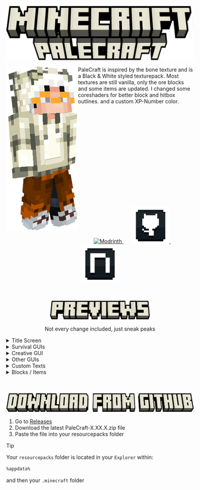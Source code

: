 ![Banner](display/banner.png)

<img src="display/skin_render.png" width="193" height="440" align="left">
PaleCraft is inspired by the bone texture and is a
Black & White styled texturepack. Most textures are
still vanilla, only the ore blocks and some items
are updated. I changed some coreshaders for better
block and hitbox outlines. and a custom XP-Number
color.

<br>
<br>
<br>
<br>
<br>
<br>
<br>
<br>
<br>
<br>
<br>
<br>
<br>
<br>
<br>
<br>
<br>
<div align="center">
    <a href="https://modrinth.com/resourcepack/palecraft">
        <img src="https://i.imgur.com/Wi0gG3J.png" alt="Modrinth" style="width: 100px">
    </a>
    &nbsp;&nbsp;&nbsp;&nbsp;&nbsp;
    <a href="https://github.com/Justifull/PaleCraft">
        <img src="display/github.png" alt="Github" style="width: 100px">
    </a>
    &nbsp;&nbsp;&nbsp;&nbsp;&nbsp;
    <a href="https://de.namemc.com/profile/justifull.1">
        <img src="display/namemc.png" alt="NameMC" style="width: 100px">
    </a>
</div>

<br>
<br>
<p align="center">
   <img src="display/previews.png" width="268" height="50">
</p>

<p align="center">
Not every change included, just sneak peaks
</p>

<details>
   <summary>Title Screen</summary>
   <p align="center">
       Title Screen
       <img src="preview/title_screen.png" alt="Modrinth">
   </p>
</details>
<details>
   <summary>Survival GUIs</summary>
   <p align="center">
       Hotbar
       <img src="preview/hotbar.png" alt="Hotbar">
       Survival Inventory
       <img src="preview/survival_inventory.png" alt="Survival Inventory">
   </p>
</details>
<details>
   <summary>Creative GUI</summary>
   <p align="center">
       Creative Inventory
       <img src="preview/creative_inventory.png" alt="Creative Inventory">
   </p>
</details>
<details>
   <summary>Other GUIs</summary>
   <p align="center">
       Crafting Table
       <img src="preview/crafting_table.png" alt="Crafting Table">
       Chest
       <img src="preview/chest.png" alt="Chest">
       Shulker Chest
       <img src="preview/shulker_chest.png" alt="Shulker Chest">
       Enchanting Table
       <img src="preview/enchanting_table.png" alt="Enchanting Table">
       Beacon
       <img src="preview/beacon.png" alt="Beacon">
   </p>
</details>
<details>
   <summary>Custom Texts</summary>
   <p align="center">
       Enchantment Text Sword
       <img src="preview/enchantment_icons.png" alt="Enchantment Text Sword">
       Enchantment Text Leggings
       <img src="preview/enchantment_icons_2.png" alt="Enchantment Text Leggings">
   </p>
</details>
<details>
   <summary>Blocks / Items</summary>
   <p align="center">
       Blocks
       <img src="preview/blocks.png" alt="Blocks">
       Totem Of Undying
       <img src="preview/totem_inventory.png" alt="Totem Inventory">
       <img src="preview/totem_first_person.png" alt="Totem First person">
    </p>
</details>

<br>
<br>
<p align="center">
   <img src="display/download.png" width="656" height="50">
</p>

1. Go to [Releases](https://github.com/Justifull/PaleCraft/releases/latest)
2. Download the latest PaleCraft-X.XX.X.zip file
3. Paste the file into your resourcepacks folder

> [!TIP]
> Your `resourcepacks` folder is located in your `Explorer` within:
>
> ```bash
> %appdata%
> ```
> and then your `.minecraft` folder
